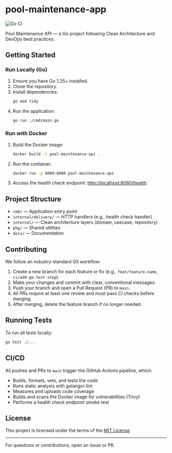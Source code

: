 # pool-maintenance-app

![Go CI](https://github.com/mgmacri/pool-maintenance-app/actions/workflows/go-ci.yml/badge.svg)

Pool Maintenance API — a Go project following Clean Architecture and DevOps best practices.


## Getting Started

### Run Locally (Go)
1. Ensure you have Go 1.25+ installed.
2. Clone the repository.
3. Install dependencies:
	```sh
	go mod tidy
	```
4. Run the application:
	```sh
	go run ./cmd/main.go
	```

### Run with Docker
1. Build the Docker image:
	```sh
	docker build -t pool-maintenance-api .
	```
2. Run the container:
	```sh
	docker run -p 8080:8080 pool-maintenance-api
	```
3. Access the health check endpoint:
	[http://localhost:8080/health](http://localhost:8080/health)



## Project Structure

- `cmd/` — Application entry point
- `internal/delivery/` — HTTP handlers (e.g., health check handler)
- `internal/` — Clean architecture layers (domain, usecase, repository)
- `pkg/` — Shared utilities
- `docs/` — Documentation


## Contributing

We follow an industry-standard Git workflow:

1. Create a new branch for each feature or fix (e.g., `feat/feature-name`, `ci/add-go-test-step`).
2. Make your changes and commit with clear, conventional messages.
3. Push your branch and open a Pull Request (PR) to `main`.
4. All PRs require at least one review and must pass CI checks before merging.
5. After merging, delete the feature branch if no longer needed.

## Running Tests

To run all tests locally:
```sh
go test ./...
```


## CI/CD

All pushes and PRs to `main` trigger the GitHub Actions pipeline, which:
- Builds, formats, vets, and tests the code
- Runs static analysis with golangci-lint
- Measures and uploads code coverage
- Builds and scans the Docker image for vulnerabilities (Trivy)
- Performs a health check endpoint smoke test


## License

This project is licensed under the terms of the [MIT License](LICENSE).

---
For questions or contributions, open an issue or PR.
